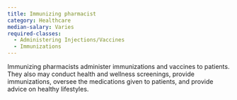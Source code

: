 ```yaml
---
title: Immunizing pharmacist
category: Healthcare
median-salary: Varies
required-classes:
  - Administering Injections/Vaccines
  - Immunizations
---
```


Immunizing pharmacists administer immunizations and vaccines to patients. They also may conduct health and wellness screenings, provide immunizations, oversee the medications given to patients, and provide advice on healthy lifestyles.